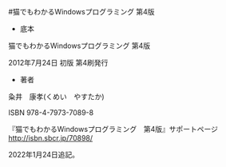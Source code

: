 #猫でもわかるWindowsプログラミング 第4版


- 底本

猫でもわかるWindowsプログラミング 第4版

2012年7月24日 初版 第4刷発行

- 著者

粂井　康孝(くめい　やすたか)


ISBN 978-4-7973-7089-8


『猫でもわかるWindowsプログラミング　第4版』サポートページ
http://isbn.sbcr.jp/70898/

2022年1月24日追記。
